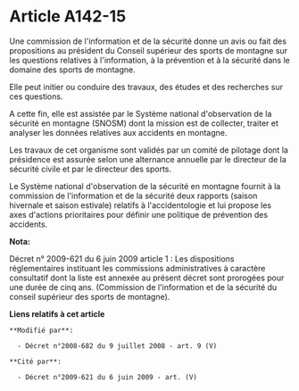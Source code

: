 # Article A142-15

Une commission de l'information et de la sécurité donne un avis ou fait des propositions au président du Conseil supérieur
des sports de montagne sur les questions relatives à l'information, à la prévention et à la sécurité dans le domaine des
sports de montagne. 

Elle peut initier ou conduire des travaux, des études et des recherches sur ces questions.

A cette fin, elle est assistée par le Système national d'observation de la sécurité en montagne (SNOSM) dont la mission est
de collecter, traiter et analyser les données relatives aux accidents en montagne. 

Les travaux de cet organisme sont validés par un comité de pilotage dont la présidence est assurée selon une alternance
annuelle par le        directeur de la sécurité civile et par le directeur des sports. 

Le Système national d'observation de la sécurité en montagne fournit à la commission de l'information et de la sécurité deux
rapports (saison hivernale et saison estivale) relatifs à l'accidentologie et lui propose les axes d'actions prioritaires
pour définir une politique de prévention des accidents.

**Nota:**

Décret n° 2009-621 du 6 juin 2009 article 1 : Les dispositions réglementaires instituant les commissions administratives à
caractère consultatif dont la liste est annexée au présent décret sont prorogées pour une durée de cinq ans. (Commission de
l'information et de la sécurité du conseil supérieur des sports de montagne).

**Liens relatifs à cet article**

	**Modifié par**:

	  - Décret n°2008-682 du 9 juillet 2008 - art. 9 (V)

	**Cité par**:

	  - Décret n°2009-621 du 6 juin 2009 - art. (V)

